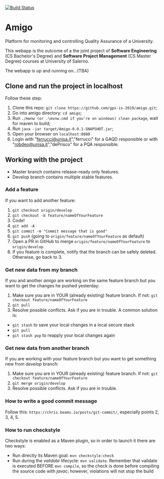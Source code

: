 [![Build Status](https://travis-ci.com/gps-is-2019/amigo.svg?branch=master)](https://travis-ci.com/gps-is-2019/amigo)

# Amigo

Platform for monitoring and controlling Quality Assurance of a University.

This webapp is the outcome of a the joint project of **Software Engineering** (CS Bachelor's Degree) and **Software Project Management** (CS Master Degree) courses at University of Salerno.

The webapp is up and running on...(TBA)

## Clone and run the project in localhost

Follow these step:

1. Clone this repo: `git clone https://github.com/gps-is-2019/amigo.git`;
2. Go into amigo directory: `cd amigo`;
3. Run `./mwnw (or .\mvnw.cmd if you're on windows) clean package`, wait for maven to build;
4. Run `java -jar target/Amigo-0.0.1-SNAPSHOT.jar`;
5. Open your browser on `localhost:8080`
6. Login with "ferrucci@unisa.it","ferrucci" for a GAQD responsible or with "robdeo@unisa.it","dePrisco" for a PQA responsible.

## Working with the project

- Master branch contains release-ready only features.  
- Develop branch contains multiple stable features.

### Add a feature

If you want to add another feature:

1. `git checkout origin/develop`
2. `git checkout -b feature/nameOfYourFeature`
3. Code!
4. `git add -A`
5. `git commit -m "Commit message that is good"`
6. `git push` (going to `origin/feature/nameOfYourFeature` as default)
7. Open a PR in GitHub to merge `origin/feature/nameOfYourFeature` to `origin/develop`
8. If you feature is complete, notify that the branch can be safely deleted. Otherwise, go back to 3.

### Get new data from my branch

If you and another *amigo* are working on the same feature branch but you want to get the changes he pushed yesterday:

1. Make sure you are in YOUR (already existing) feature branch. If not: `git checkout feature/nameOfYourFeature`
2. `git pull`
3. Resolve possible conflicts. Ask if you are in trouble. A common solution is:
  - `git stash` to save your local changes in a local secure stack
  - `git pull`
  - `git stash pop` to reapply your local changes again

### Get new data from another branch

If you are working with your feature branch but you want to get something new from *develop* branch:

1. Make sure you are in YOUR (already existing) feature branch. If not: `git checkout feature/nameOfYourFeature`
2. `git merge origin/develop`
3. Resolve possible conflicts. Ask if you are in trouble.

### How to write a good commit message

Follow this: `https://chris.beams.io/posts/git-commit/`, especially points 2, 3, 4, 5.

### How to run checkstyle

Checkstyle is enabled as a Maven plugin, so in order to launch it there are two ways:

- Run directly its Maven goal: `mvn checkstyle:check`
- Run during the *validate* lifecycle: `mvn validate`. Remember that validate is executed BEFORE `mvn compile`, so the check is done before compiling the source code with *javac*; however, violations will not stop the build
